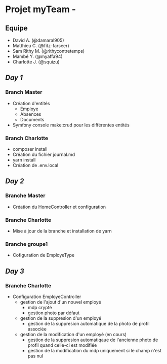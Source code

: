 # Projet myTeam -

## Equipe 
- David A. (@damaral905)
- Matthieu C. (@fitz-farseer)
- Sam Rithy M. (@rithycontretemps)
- Mambé Y. (@myaffa94)
- Charlotte J. (@squizu)


## *__Day 1__*

### Branch Master
- Création d'entités
    - Employe
    - Absences
    - Documents
- Symfony console make:crud pour les différentes entités

### Branch Charlotte
- composer install
- Création du fichier journal.md
- yarn install
- Création de .env.local


## *__Day 2__*

### Branche Master 
- Création du HomeController et configuration

### Branche Charlotte
- Mise à jour de la branche et installation de yarn

### Branche groupe1
- Cofiguration de EmployeType


## *__Day 3__*

### Branche Charlotte
- Configuration EmployeController
    - gestion de l'ajout d'un nouvel employé
        - mdp crypté
        - gestion photo par défaut
    - gestion de la suppresion d'un employé
        - gestion de la suppresion automatique de la photo de profil associée
    - gestion de la modification d'un employé (en cours)
        - gestion de la suppresion automatiqaue de l'ancienne photo de profil quand celle-ci est modifiée
        - gestion de la modification du mdp uniquement si le champ n'est pas nul